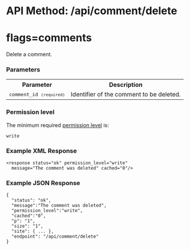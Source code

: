 # API Method: /api/comment/delete
# flags=comments

Delete a comment.


### Parameters

<table class="pretty">
  <tr><th>Parameter</th><th>Description</th></tr>

  <tr>
    <td>
      <tt>comment_id <small>(required)</small></tt> 
    </td>
    <td>
      Identifier of the comment to be deleted.
    </td>
  </tr>
</table>



### Permission level 

The minimum required [permission level](index#permission-level) is:

    write


### Example XML Response

    <response status="ok" permission_level="write" 
      message="The comment was deleted" cached="0"/>

### Example JSON Response

    {
      "status": "ok", 
      "message":"The comment was deleted",
      "permission_level":"write",
      "cached":"0",
      "p": "1",
      "size": "1",
      "site": { ... },
      "endpoint": "/api/comment/delete"
    }

